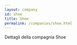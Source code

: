 ```yaml
---
layout: company
id: shoe
title: Shoe
permalink: /companies/shoe.html
---
```


Dettagli della compagnia Shoe